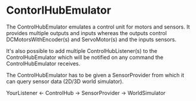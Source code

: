 # ContorlHubEmulator

The ControlHubEmulator emulates a control unit for motors and sensors.
It provides multiple outputs and inputs whereas the outputs control
DCMotorsWithEncoder(s) and ServoMotor(s) and the inputs sensors.

It's also possible to add multiple ControlHubListener(s) to the ControlHubEmulator
which will be notified on any command the ControlHubEmulator receives.

The ControlHubEmulator has to be given a SensorProvider from which
it can query sensor data (2D/3D world simulator).

YourListener <- ControlHub -> SensorProvider -> WorldSimulator
